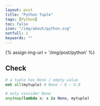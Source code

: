 ```yaml
---
layout: post
title: "Python Tuple"
tags: [Python]
toc: false
icon: "/img/about/python.svg"
notfull: 1
keywords: ""
---
```


{% assign img-url = '/img/post/python' %}

## Check

~~~ python
# a tuple has None / empty value
not all(mytuple) # None ~ 0 ~ O.0

# only consider None
any(map(lambda x: x is None, mytuple)
~~~